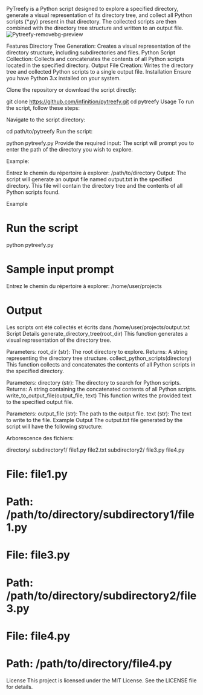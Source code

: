 PyTreefy  is a Python script designed to explore a specified directory, generate a visual representation of its directory tree, and collect all Python scripts (*.py) present in that directory. The collected scripts are then combined with the directory tree structure and written to an output file.
![Pytreefy-removebg-preview](https://github.com/infinition/PyTreefy/assets/37984399/6515bdc7-617e-4029-b853-9abce9955941)

Features
Directory Tree Generation: Creates a visual representation of the directory structure, including subdirectories and files.
Python Script Collection: Collects and concatenates the contents of all Python scripts located in the specified directory.
Output File Creation: Writes the directory tree and collected Python scripts to a single output file.
Installation
Ensure you have Python 3.x installed on your system.

Clone the repository or download the script directly:


git clone https://github.com/infinition/pytreefy.git
cd pytreefy
Usage
To run the script, follow these steps:

Navigate to the script directory:



cd path/to/pytreefy
Run the script:



python pytreefy.py
Provide the required input:
The script will prompt you to enter the path of the directory you wish to explore.

Example:



Entrez le chemin du répertoire à explorer: /path/to/directory
Output:
The script will generate an output file named output.txt in the specified directory. This file will contain the directory tree and the contents of all Python scripts found.

Example


# Run the script
python pytreefy.py

# Sample input prompt
Entrez le chemin du répertoire à explorer: /home/user/projects

# Output
Les scripts ont été collectés et écrits dans /home/user/projects/output.txt
Script Details
generate_directory_tree(root_dir)
This function generates a visual representation of the directory tree.

Parameters: root_dir (str): The root directory to explore.
Returns: A string representing the directory tree structure.
collect_python_scripts(directory)
This function collects and concatenates the contents of all Python scripts in the specified directory.

Parameters: directory (str): The directory to search for Python scripts.
Returns: A string containing the concatenated contents of all Python scripts.
write_to_output_file(output_file, text)
This function writes the provided text to the specified output file.

Parameters:
output_file (str): The path to the output file.
text (str): The text to write to the file.
Example Output
The output.txt file generated by the script will have the following structure:



Arborescence des fichiers:

directory/
    subdirectory1/
        file1.py
        file2.txt
    subdirectory2/
        file3.py
    file4.py

# File: file1.py
# Path: /path/to/directory/subdirectory1/file1.py
<contents of file1.py>

# File: file3.py
# Path: /path/to/directory/subdirectory2/file3.py
<contents of file3.py>

# File: file4.py
# Path: /path/to/directory/file4.py
<contents of file4.py>
  
License
This project is licensed under the MIT License. See the LICENSE file for details.
